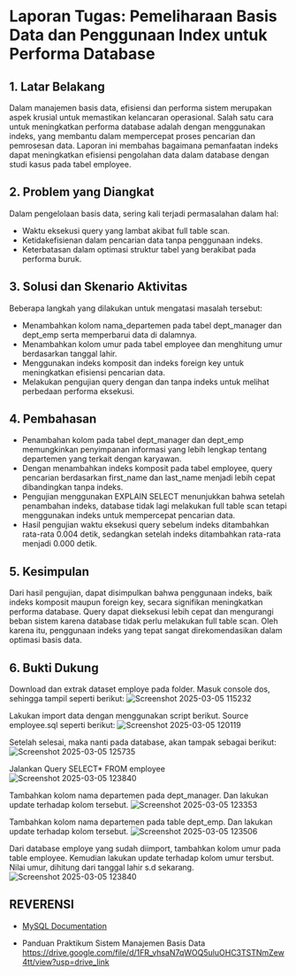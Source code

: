 # Laporan Tugas: Pemeliharaan Basis Data dan Penggunaan Index untuk Performa Database

## 1. Latar Belakang
Dalam manajemen basis data, efisiensi dan performa sistem merupakan aspek krusial untuk memastikan kelancaran operasional. Salah satu cara untuk meningkatkan performa database adalah dengan menggunakan indeks, yang membantu dalam mempercepat proses pencarian dan pemrosesan data. Laporan ini membahas bagaimana pemanfaatan indeks dapat meningkatkan efisiensi pengolahan data dalam database dengan studi kasus pada tabel employee.

## 2. Problem yang Diangkat
Dalam pengelolaan basis data, sering kali terjadi permasalahan dalam hal:
- Waktu eksekusi query yang lambat akibat full table scan.
- Ketidakefisienan dalam pencarian data tanpa penggunaan indeks.
- Keterbatasan dalam optimasi struktur tabel yang berakibat pada performa buruk.

## 3. Solusi dan Skenario Aktivitas
Beberapa langkah yang dilakukan untuk mengatasi masalah tersebut:
- Menambahkan kolom nama_departemen pada tabel dept_manager dan dept_emp serta memperbarui data di dalamnya.
- Menambahkan kolom umur pada tabel employee dan menghitung umur berdasarkan tanggal lahir.
- Menggunakan indeks komposit dan indeks foreign key untuk meningkatkan efisiensi pencarian data.
- Melakukan pengujian query dengan dan tanpa indeks untuk melihat perbedaan performa eksekusi.

## 4. Pembahasan
- Penambahan kolom pada tabel dept_manager dan dept_emp memungkinkan penyimpanan informasi yang lebih lengkap tentang departemen yang terkait dengan karyawan.
- Dengan menambahkan indeks komposit pada tabel employee, query pencarian berdasarkan first_name dan last_name menjadi lebih cepat dibandingkan tanpa indeks.
- Pengujian menggunakan EXPLAIN SELECT menunjukkan bahwa setelah penambahan indeks, database tidak lagi melakukan full table scan tetapi menggunakan indeks untuk mempercepat pencarian data.
- Hasil pengujian waktu eksekusi query sebelum indeks ditambahkan rata-rata 0.004 detik, sedangkan setelah indeks ditambahkan rata-rata menjadi 0.000 detik.

## 5. Kesimpulan
Dari hasil pengujian, dapat disimpulkan bahwa penggunaan indeks, baik indeks komposit maupun foreign key, secara signifikan meningkatkan performa database. Query dapat dieksekusi lebih cepat dan mengurangi beban sistem karena database tidak perlu melakukan full table scan. Oleh karena itu, penggunaan indeks yang tepat sangat direkomendasikan dalam optimasi basis data.

## 6. Bukti Dukung
Download dan extrak dataset employe pada folder. Masuk console dos, sehingga tampil seperti berikut:
![Screenshot 2025-03-05 115232](https://github.com/user-attachments/assets/5971a3e3-2d98-4528-a340-944dd3b92e2c)

Lakukan import data dengan menggunakan script berikut. Source employee.sql seperti berikut:
![Screenshot 2025-03-05 120119](https://github.com/user-attachments/assets/34ee6e4b-1cab-446c-90a3-6a01874f9822)

Setelah selesai, maka nanti pada database, akan tampak sebagai berikut:
![Screenshot 2025-03-05 125735](https://github.com/user-attachments/assets/9880347d-f4fc-41b1-84d4-00ac825c8c8d)

Jalankan Query SELECT* FROM employee
![Screenshot 2025-03-05 123840](https://github.com/user-attachments/assets/a07b018d-9716-4753-8ff0-54df6ee0661f)

Tambahkan kolom nama departemen pada dept_manager. Dan lakukan update terhadap kolom tersebut.
![Screenshot 2025-03-05 123353](https://github.com/user-attachments/assets/8147a362-9738-43c0-bf0b-dbdedcd354a3)

Tambahkan kolom nama departemen pada table dept_emp. Dan lakukan update terhadap kolom tersebut.
![Screenshot 2025-03-05 123506](https://github.com/user-attachments/assets/0595af4c-579c-4d48-ad72-41d25cbb6984)

Dari database employe yang sudah diimport, tambahkan kolom umur pada table employee. Kemudian lakukan update terhadap kolom umur tersbut. Nilai umur, dihitung dari tanggal lahir s.d sekarang.
![Screenshot 2025-03-05 123840](https://github.com/user-attachments/assets/5270b04a-fb08-450b-a814-df586b6a396a)

## REVERENSI
- [MySQL Documentation](https://dev.mysql.com/doc/)
 
- Panduan Praktikum Sistem Manajemen Basis Data
  https://drive.google.com/file/d/1FR_vhsaN7qWOQ5uluOHC3TSTNmZew4tt/view?usp=drive_link
